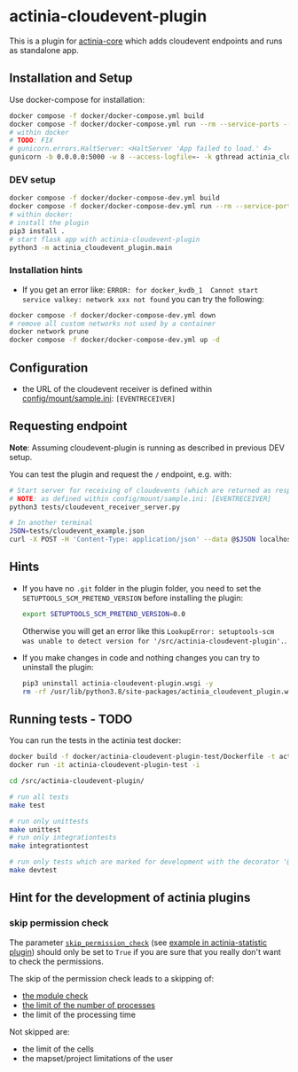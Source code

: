 # actinia-cloudevent-plugin

This is a plugin for [actinia-core](https://github.com/mundialis/actinia_core) which adds cloudevent endpoints and runs as standalone app.

## Installation and Setup

Use docker-compose for installation:
```bash
docker compose -f docker/docker-compose.yml build
docker compose -f docker/docker-compose.yml run --rm --service-ports --entrypoint sh actinia-cloudevent
# within docker
# TODO: FIX
# gunicorn.errors.HaltServer: <HaltServer 'App failed to load.' 4>
gunicorn -b 0.0.0.0:5000 -w 8 --access-logfile=- -k gthread actinia_cloudevent_plugin.main:flask_app
```

### DEV setup
```bash
docker compose -f docker/docker-compose-dev.yml build
docker compose -f docker/docker-compose-dev.yml run --rm --service-ports --entrypoint sh actinia-cloudevent
# within docker:
# install the plugin
pip3 install .
# start flask app with actinia-cloudevent-plugin
python3 -m actinia_cloudevent_plugin.main
```

### Installation hints
* If you get an error like: `ERROR: for docker_kvdb_1  Cannot start service valkey: network xxx not found` you can try the following:
```bash
docker compose -f docker/docker-compose-dev.yml down
# remove all custom networks not used by a container
docker network prune
docker compose -f docker/docker-compose-dev.yml up -d
```

## Configuration

- the URL of the cloudevent receiver is defined within [config/mount/sample.ini](config/mount/sample.ini): `[EVENTRECEIVER]`

## Requesting endpoint

**Note**: Assuming cloudevent-plugin is running as described in previous DEV setup.

You can test the plugin and request the `/` endpoint, e.g. with:
```bash
# Start server for receiving of cloudevents (which are returned as response)
# NOTE: as defined within config/mount/sample.ini: [EVENTRECEIVER]
python3 tests/cloudevent_receiver_server.py

# In another terminal
JSON=tests/cloudevent_example.json
curl -X POST -H 'Content-Type: application/json' --data @$JSON localhost:5000/api/v1/ | jq
```

## Hints

* If you have no `.git` folder in the plugin folder, you need to set the
`SETUPTOOLS_SCM_PRETEND_VERSION` before installing the plugin:
    ```bash
    export SETUPTOOLS_SCM_PRETEND_VERSION=0.0
    ```
    Otherwise you will get an error like this `LookupError: setuptools-scm was unable to detect version for '/src/actinia-cloudevent-plugin'.`.

* If you make changes in code and nothing changes you can try to uninstall the plugin:
    ```bash
    pip3 uninstall actinia-cloudevent-plugin.wsgi -y
    rm -rf /usr/lib/python3.8/site-packages/actinia_cloudevent_plugin.wsgi-*.egg
    ```

## Running tests - **TODO**
You can run the tests in the actinia test docker:

```bash
docker build -f docker/actinia-cloudevent-plugin-test/Dockerfile -t actinia-cloudevent-plugin-test .
docker run -it actinia-cloudevent-plugin-test -i

cd /src/actinia-cloudevent-plugin/

# run all tests
make test

# run only unittests
make unittest
# run only integrationtests
make integrationtest

# run only tests which are marked for development with the decorator '@pytest.mark.dev'
make devtest
```

## Hint for the development of actinia plugins

### skip permission check
The parameter [`skip_permission_check`](https://github.com/mundialis/actinia_core/blob/main/src/actinia_core/processing/actinia_processing/ephemeral_processing.py#L1420-L1422) (see [example in actinia-statistic plugin](https://github.com/mundialis/actinia_statistic_plugin/blob/master/src/actinia_statistic_plugin/vector_sampling.py#L207))
should only be set to `True` if you are sure that you really don't want to check the permissions.

The skip of the permission check leads to a skipping of:
* [the module check](https://github.com/mundialis/actinia_core/blob/main/src/actinia_core/processing/actinia_processing/ephemeral_processing.py#L579-L589)
* [the limit of the number of processes](https://github.com/mundialis/actinia_core/blob/main/src/actinia_core/processing/actinia_processing/ephemeral_processing.py#L566-L570)
* the limit of the processing time

Not skipped are:
* the limit of the cells
* the mapset/project limitations of the user
